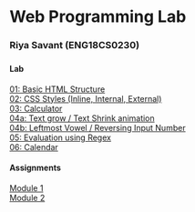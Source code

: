 <h1>Web Programming Lab</h1>
<h3>Riya Savant (ENG18CS0230)<h3>
<h4>Lab</h4>
<div><a href="https://github.com/riyasavant/fsd/tree/master/Lab/Program-01">01: Basic HTML Structure</a></div>
<div><a href="https://github.com/riyasavant/fsd/tree/master/Lab/Program-02">02: CSS Styles (Inline, Internal, External)</a></div>
<div><a href="https://github.com/riyasavant/fsd/tree/master/Lab/Program-03">03: Calculator</a></div>
<div><a href="https://github.com/riyasavant/fsd/tree/master/Lab/Program-04/4a">04a: Text grow / Text Shrink animation</a></div>
<div><a href="https://github.com/riyasavant/fsd/tree/master/Lab/Program-04/4b">04b: Leftmost Vowel / Reversing Input Number</a></div>
<div><a href="https://github.com/riyasavant/fsd/tree/master/Lab/Program-05">05: Evaluation using Regex</a></div>
<div><a href="https://github.com/riyasavant/fsd/tree/master/Lab/Program-06">06: Calendar</a></div>

<h4>Assignments</h4>
<div><a href="https://github.com/riyasavant/fsd/tree/master/Module-01">Module 1</a></div>
<div><a href="https://github.com/riyasavant/fsd/tree/master/Module-02">Module 2</a></div>